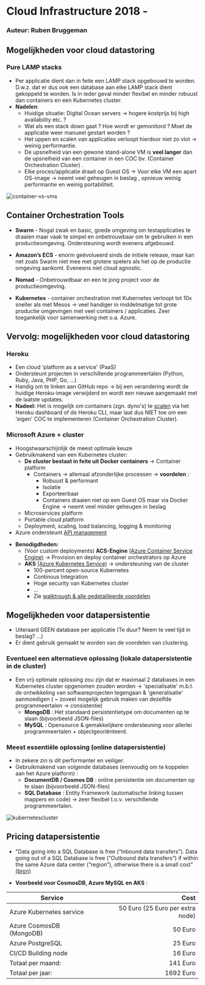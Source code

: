 # Cloud Infrastructure 2018 -

### Auteur: Ruben Bruggeman

## Mogelijkheden voor cloud datastoring

### Pure LAMP stacks

-   Per applicatie dient dan in feite een LAMP stack opgebouwd te worden. D.w.z. dat er dus ook een database aan elke LAMP stack dient gekoppeld te worden. Is in ieder geval minder flexibel en minder robuust dan containers en een Kubernetes cluster.
-   **Nadelen**:
    -   Huidige situatie: Digital Ocean servers -> hogere kostprijs bij high availability etc. ?
    -   Wat als een stack down gaat ? Hoe wordt er gemonitord ? Moet de applicatie weer manueel gestart worden ?
    -   Het uppen en scalen van applicaties verloopt hierdoor niet zo vlot -> weinig performantie.
    -   De upsnelheid van een gewone stand-alone VM is **veel langer** dan de upsnelheid van een container in een COC bv. (Container Orchestration Cluster) .
    -   Elke proces/applicatie draait op Guest OS -> Voor elke VM een apart OS-image -> neemt veel geheugen in beslag , opnieuw weinig performantie en weinig portabiliteit.

![container-vs-vms](https://user-images.githubusercontent.com/36444318/41443637-6cf82eb0-703e-11e8-8711-f3610097dfd1.jpg)

## Container Orchestration Tools

-   **Swarm** - Nogal zwak en basic, goede omgeving om testapplicaties te draaien maar vaak te simpel en onbetrouwbaar om te gebruiken in een productieomgeving. Ondersteuning wordt evenens afgebouwd.

-   **Amazon’s ECS** - enorm geëvolueerd sinds de initiele release, maar kan net zoals Swarm niet mee met grotere spelers als het op de productie omgeving aankomt. Eveneens niet cloud agnostic.

-   **Nomad** - Onbetrouwdbaar en een te jong project voor de productieomgeving.

-   **Kubernetes** - container orchestration met Kubernetes verloopt tot 10x sneller als met Mesos -> veel handiger in middelmatige tot grote productie omgevingen met veel containers / applicaties. Zeer toegankelijk voor samenwerking met o.a. Azure.

## Vervolg: mogelijkheden voor cloud datastoring

### Heroku

-   Een cloud 'platform as a service' (PaaS)
-   Ondersteunt projecten in verschillende programmeertalen (Python, Ruby, Java, PHP, Go, ...)
-   Handig om te linken aan GitHub repo -> bij een verandering wordt de huidige Heroku-image verwijderd en wordt een nieuwe aangemaakt met de laatste updates.
-   **Nadeel:** Het is mogelijk om containers (zgn. dyno's) te [scalen](https://www.heroku.com/dynos/scaling) via het Heroku dashboard of de Heroku CLI, maar laat dus NIET toe om een 'eigen' COC te implementeren (Container Orchestration Cluster).

### Microsoft Azure + cluster

-   Hoogstwaarschijnlijk de meest optimale keuze
-   Gebruikmakend van een Kubernetes cluster:
    -   **De cluster bestaat in feite uit Docker containers** -> Container platform
        -   Containers -> allemaal afzonderlijke processen -> **voordelen** :
            -   Robuust & performant
            -   Isolatie
            -   Exporteerbaar
            -   Containers draaien niet op een Guest OS maar via Docker Engine -> neemt veel minder geheugen in beslag
    -   Microservices platform
    -   Portable cloud platform
    -   Deployment, scaling, load balancing, logging & monitoring
-   Azure ondersteunt [API management](https://docs.microsoft.com/en-us/azure/api-management/)

*   **Benodigdheden:**
    -   (Voor custom deployments) **ACS-Engine** [(Azure Container Service Engine)](https://github.com/Azure/acs-engine) -> Provision en deploy container orchestrators op Azure
    -   **AKS** [(Azure Kubernetes Service)](https://azure.microsoft.com/en-us/services/kubernetes-service/) -> ondersteuning van de cluster
        -   100-percent open-source Kubernetes
        -   Continous Integration
        -   Hoge security van Kubernetes cluster
        -   ...
        -   Zie [walktrough & alle gedetailleerde voordelen](https://docs.microsoft.com/en-us/azure/aks/intro-kubernetes)

## Mogelijkheden voor datapersistentie

-   Uiteraard GEEN database per applicatie (Te duur? Neem te veel tijd in beslag? ...)
-   Er dient gebruik gemaakt te worden van de voordelen van clustering.

### Eventueel een alternatieve oplossing (lokale datapersistentie in de cluster)

-   Een vrij optimale oplossing zou zijn dat er maximaal 2 databases in een Kubernetes cluster opgenomen zouden worden -> 'specialisatie' m.b.t. de ontwikkeling van softwareprojecten tegengaan & 'generalisatie' aanmoedigen ( ~ zoveel mogelijk gebruik maken van dezelfde programmeertalen -> consistentie)
    -   **MongoDB** : Het standaard persistentietype om documenten op te slaan (bijvoorbeeld JSON-files)
    -   **MySQL** : Opensource & gemakkelijkere ondersteuning voor allerlei programmeertalen + objectgeoriënteerd.

### Meest essentiële oplossing (online datapersistentie)

-   In zekere zin is dit performanter en veiliger.
-   Gebruikmakend van volgende databases (eenvoudig om te koppelen aan het Azure platform) :
    -   **DocumentDB / Cosmos DB** : online persistentie om documenten op te slaan (bijvoorbeeld JSON-files)
    -   **SQL Database** : Entity Framework (automatische linking tussen mappers en code) -> zeer flexibel t.o.v. verschillende programmeertalen.

![kubernetescluster](https://user-images.githubusercontent.com/36444318/41456561-1f9c9ae6-7081-11e8-92a8-6063998b4146.png)

## Pricing datapersistentie

-   "Data going into a SQL Database is free (“Inbound data transfers”). Data going out of a SQL Database is free (“Outbound data transfers”) if within the same Azure data center (“region”), otherwise there is a small cost" [(bron)](http://www.jamesserra.com/archive/2016/04/azure-sql-database-pricing/)

-   **Voorbeeld voor CosmosDB, Azure MySQL en AKS** :

| Service                  | Cost                              |
| ------------------------ | --------------------------------: |
| Azure Kubernetes service | 50 Euro (25 Euro per extra node)  |
| Azure CosmosDB (MongoDB) | 50 Euro                           |
| Azure PostgreSQL         | 25 Euro                           |
| CI/CD Building node      | 16 Euro |
| Totaal per maand:        | 141 Euro                          |
| Totaal per jaar:         | 1692 Euro                         |


